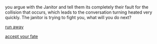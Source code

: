 you argue with the Janitor and tell them its completely their fault for the collision that occurs, which leads to the conversation turning heated very quickly. The janitor is trying to fight you, what will you do next?

[run away](../Cashier/runaway.md)

[accept your fate](loser.md)
